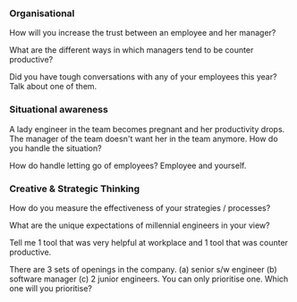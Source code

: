 ### Organisational

How will you increase the trust between an employee and her manager?

What are the different ways in which managers tend to be counter productive?

Did you have tough conversations with any of your employees this year? Talk about one of them.

### Situational awareness

A lady engineer in the team becomes pregnant and her productivity drops. The manager of the team doesn't want her in the team anymore. How do  you handle the situation?

How do handle letting go of employees? Employee and yourself.

### Creative & Strategic Thinking

How do you measure the effectiveness of your strategies / processes? 

What are the unique expectations of millennial engineers in your view?

Tell me 1 tool that was very helpful at workplace and 1 tool that was counter productive.

There are 3 sets of openings in the company. (a) senior s/w engineer (b) software manager (c) 2 junior engineers. You can only prioritise one.  Which one will you prioritise?

